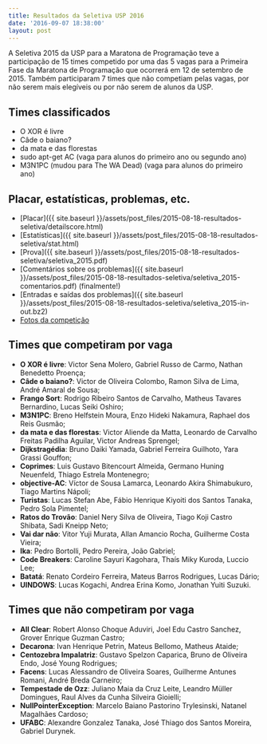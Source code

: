 ```yaml
---
title: Resultados da Seletiva USP 2016
date: '2016-09-07 18:38:00'
layout: post
---
```


A Seletiva 2015 da USP para a Maratona de Programação teve a participação
de 15 times competido por uma das 5 vagas para a Primeira Fase da Maratona
de Programação que ocorrerá em 12 de setembro de 2015.
Também participaram 7 times que não competiam pelas vagas, por não serem
mais elegíveis ou por não serem de alunos da USP.


## Times classificados
- O XOR é livre
- Câde o baiano?
- da mata e das florestas
- sudo apt-get AC (vaga para alunos do primeiro ano ou segundo ano)
- M3N1PC (mudou para The WA Dead) (vaga para alunos do primeiro ano)


## Placar, estatísticas, problemas, etc.
- [Placar]({{ site.baseurl }}/assets/post_files/2015-08-18-resultados-seletiva/detailscore.html)
- [Estatísticas]({{ site.baseurl }}/assets/post_files/2015-08-18-resultados-seletiva/stat.html)
- [Prova]({{ site.baseurl }}/assets/post_files/2015-08-18-resultados-seletiva/seletiva_2015.pdf)
- [Comentários sobre os problemas]({{ site.baseurl }}/assets/post_files/2015-08-18-resultados-seletiva/seletiva_2015-comentarios.pdf) (finalmente!)
- [Entradas e saídas dos problemas]({{ site.baseurl }}/assets/post_files/2015-08-18-resultados-seletiva/seletiva_2015-in-out.bz2)
- [Fotos da competição](https://www.facebook.com/media/set/?set=a.907386099342104.1073741838.609146922499358&type=3)


## Times que competiram por vaga
- **O XOR é livre**: Victor Sena Molero, Gabriel Russo de Carmo, Nathan Benedetto Proença;
- **Câde o baiano?**: Victor de Oliveira Colombo, Ramon Silva de Lima, André Amaral de Sousa;
- **Frango Sort**: Rodrigo Ribeiro Santos de Carvalho, Matheus Tavares Bernardino, Lucas Seiki Oshiro;
- **M3N1PC**: Breno Helfstein Moura, Enzo Hideki Nakamura, Raphael dos Reis Gusmão;
- **da mata e das florestas**: Victor Aliende da Matta, Leonardo de Carvalho Freitas Padilha Aguilar, Victor Andreas Sprengel;
- **Dijkstragédia**: Bruno Daiki Yamada, Gabriel Ferreira Guilhoto, Yara Grassi Gouffon;
- **Coprimes**: Luis Gustavo Bitencourt Almeida, Germano Huning Neuenfeld, Thiago Estrela Montenegro;
- **objective-AC**: Víctor de Sousa Lamarca, Leonardo Akira Shimabukuro, Tiago Martins Nápoli;
- **Turistas**: Lucas Stefan Abe, Fábio Henrique Kiyoiti dos Santos Tanaka, Pedro Sola Pimentel;
- **Ratos do Trovão**: Daniel Nery Silva de Oliveira, Tiago Koji Castro Shibata, Sadi Kneipp Neto;
- **Vai dar não**: Vitor Yuji Murata, Allan Amancio Rocha, Guilherme Costa Vieira;
- **Ika**: Pedro Bortolli, Pedro Pereira, João Gabriel;
- **Code Breakers**: Caroline Sayuri Kagohara, Thaís Miky Kuroda, Luccio Lee;
- **Batatá**: Renato Cordeiro Ferreira, Mateus Barros Rodrigues, Lucas Dário;
- **UINDOWS**: Lucas Kogachi, Andrea Erina Komo, Jonathan Yuiti Suzuki.

## Times que não competiram por vaga

- **All Clear**: Robert Alonso Choque Aduviri, Joel Edu Castro Sanchez, Grover Enrique Guzman Castro;
- **Decarona**: Ivan Henrique Petrin, Mateus Bellomo, Matheus Ataide;
- **Centozebra Impalatriz**: Gustavo Spelzon Caparica, Bruno de Oliveira Endo, José Young Rodrigues;
- **Facens**: Lucas Alessandro de Oliveira Soares, Guilherme Antunes Romani, André Breda Carneiro;
- **Tempestade de Ozz**: Juliano Maia da Cruz Leite, Leandro Müller Domingues, Raul Alves da Cunha Silveira Gioielli;
- **NullPointerException**: Marcelo Baiano Pastorino Trylesinski, Natanel Magalhães Cardoso;
- **UFABC**: Alexandre Gonzalez Tanaka, José Thiago dos Santos Moreira, Gabriel Durynek.
